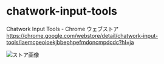# chatwork-input-tools

Chatwork Input Tools - Chrome ウェブストア  
https://chrome.google.com/webstore/detail/chatwork-input-tools/iaemcpeoioekjbbephpefmdoncmpdcdc?hl=ja

![ストア画像](https://raw.githubusercontent.com/tkhrmd/chatwork-input-tools/master/webstore.png)

